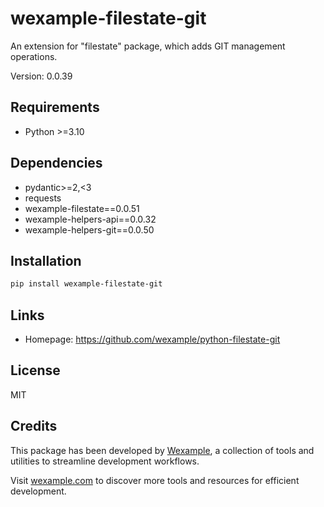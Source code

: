 # wexample-filestate-git

An extension for "filestate" package, which adds GIT management operations.

Version: 0.0.39

## Requirements

- Python >=3.10

## Dependencies

- pydantic>=2,<3
- requests
- wexample-filestate==0.0.51
- wexample-helpers-api==0.0.32
- wexample-helpers-git==0.0.50

## Installation

```bash
pip install wexample-filestate-git
```

## Links

- Homepage: https://github.com/wexample/python-filestate-git

## License

MIT
## Credits

This package has been developed by [Wexample](https://wexample.com), a collection of tools and utilities to streamline development workflows.

Visit [wexample.com](https://wexample.com) to discover more tools and resources for efficient development.